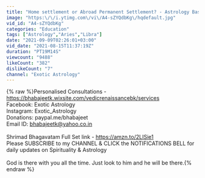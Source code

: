 ```yaml
---
title: "Home settlement or Abroad Permanent Settlement? - Astrology Basics 176"
image: "https:\/\/i.ytimg.com\/vi\/A4-sZYQdbKg\/hqdefault.jpg"
vid_id: "A4-sZYQdbKg"
categories: "Education"
tags: ["Astrology","Aries","Libra"]
date: "2021-09-09T02:26:01+03:00"
vid_date: "2021-08-15T11:37:19Z"
duration: "PT19M14S"
viewcount: "9488"
likeCount: "382"
dislikeCount: "7"
channel: "Exotic Astrology"
---
```

{% raw %}Personalised Consultations - <a rel="nofollow" target="blank" href="https://bhabajeetk.wixsite.com/vedicrenaissancebk/services">https://bhabajeetk.wixsite.com/vedicrenaissancebk/services</a><br />Facebook: Exotic Astrology<br />Instagram: Exotic_Astrology<br />Donations: paypal.me/bhabajeet<br />Email ID: bhabajeetk@yahoo.co.in<br /><br />Shrimad Bhagavatam Full Set link - <a rel="nofollow" target="blank" href="https://amzn.to/2LISie1">https://amzn.to/2LISie1</a><br />Please SUBSCRIBE to my CHANNEL &amp; CLICK the NOTIFICATIONS BELL for daily updates on Spirituality &amp; Astrology<br /><br />God is there with you all the time. Just look to him and he will be there.{% endraw %}
